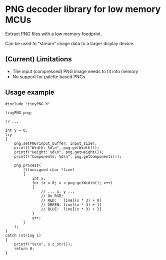 # PNG decoder library for low memory MCUs

Extract PNG files with a low memory foodprint.

Can be used to "stream" image data to a larger display device.  

## (Current) Limitations

- The input (compressed) PNG image needs to fit into memory
- No support for palette based PNGs

## Usage example

```
#include "tinyPNG.h"

tinyPNG png;

// ...

int y = 0;
try
{
    png.setPNG(input_buffer, input_size);
    printf("Width: %d\n", png.getWidth());
    printf("Height: %d\n", png.getHeight());
    printf("Components: %d\n", png.getComponents());

    png.process(
        [](unsigned char *line) 
        {
            int x;
            for (x = 0; x < png.getWidth(); x++)
            {
                // ... x, y ...
                // On RGB:
                // RED:   line[(x * 3) + 0]
                // GREEN: line[(x * 3) + 1]
                // BLUE:  line[(x * 3) + 2]
            }
            y++;
        }
    );
}    
catch (string s)
{
    printf("%s\n", s.c_str());
    return 0;
}
```